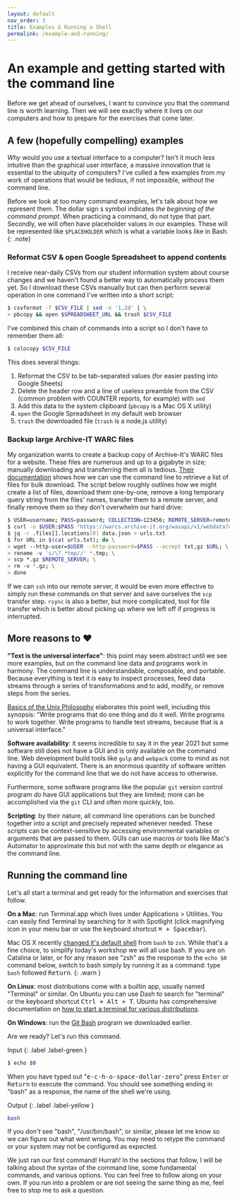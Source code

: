 ```yaml
---
layout: default
nav_order: 3
title: Examples & Running a Shell
permalink: /example-and-running/
---
```


# An example and getting started with the command line

Before we get ahead of ourselves, I want to convince you that the command line is worth learning. Then we will see exactly where it lives on our computers and how to prepare for the exercises that come later.

## A few (hopefully compelling) examples

_Why_ would you use a textual interface to a computer? Isn't it much less intuitive than the graphical user interface, a massive innovation that is essential to the ubiquity of computers? I've culled a few examples from my work of operations that would be tedious, if not impossible, without the command line.

Before we look at too many command examples, let's talk about how we represent them. The dollar sign `$` symbol indicates _the beginning of the command prompt_. When practicing a command, do not type that part. Secondly, we will often have placeholder values in our examples. These will be represented like `$PLACEHOLDER` which is what a variable looks like in Bash.
{: .note}

### Reformat CSV & open Google Spreadsheet to append contents

I receive near-daily CSVs from our student information system about course
changes and we haven't found a better way to automatically process them yet. So
I download these CSVs manually but can then perform several operation in one
command I've written into a short script:

```sh
$ csvformat -T $CSV_FILE | sed -e '1,2d' | \
> pbcopy && open $SPREADSHEET_URL && trash $CSV_FILE
```

I've combined this chain of commands into a script so I don't have to remember them all:

```sh
$ colocopy $CSV_FILE
```

This does several things:

1. Reformat the CSV to be tab-separated values (for easier pasting into Google Sheets)
1. Delete the header row and a line of useless preamble from the CSV (common problem with COUNTER reports, for example) with `sed`
1. Add this data to the system clipboard (`pbcopy` is a Mac OS X utility)
1. `open` the Google Spreadsheet in my default web browser
1. `trash` the downloaded file (`trash` is a node.js utility)

### Backup large Archive-IT WARC files

My organization wants to create a backup copy of Archive-It's WARC files for a website. These files are numerous and up to a gigabyte in size; manually downloading and transferring them all is tedious. [Their documentation](https://support.archive-it.org/hc/en-us/articles/360015225051-Find-and-download-your-WARC-files-with-WASAPI) shows how we can use the command line to retrieve a list of files for bulk download. The script below roughly outlines how we might create a list of files, download them one-by-one, remove a long temporary query string from the files' names, transfer them to a remote server, and finally remove them so they don't overwhelm our hard drive:

```sh
$ USER=username; PASS=password; COLLECTION=123456; REMOTE_SERVER=remote.storage.edu
$ curl -u $USER:$PASS "https://warcs.archive-it.org/wasapi/v1/webdata?collection=$COLLECTION" > data.json
$ jq -r .files[].locations[0] data.json > urls.txt
$ for URL in $(cat urls.txt); do \
> wget --http-user=$USER --http-password=$PASS --accept txt,gz $URL; \
> rename -v 's/\?.*tmp//' *.tmp; \
> scp *.gz $REMOTE_SERVER; \
> rm -v *.gz; \
> done
```

If we can `ssh` into our remote server, it would be even more effective to simply run these commands on that server and save ourselves the `scp` transfer step. `rsync` is also a better, but more complicated, tool for file transfer which is better about picking up where we left off if progress is interrupted.

## More reasons to ❤️

**"Text is the universal interface"**: this point may seem abstract until we see more examples, but on the command line data and programs work in harmony. The command line is understandable, composable, and portable. Because everything is text it is easy to inspect processes, feed data streams through a series of transformations and to add, modify, or remove steps from the series.

[Basics of the Unix Philosophy](https://homepage.cs.uri.edu/~thenry/resources/unix_art/ch01s06.html) elaborates this point well, including this synopsis: "Write programs that do one thing and do it well. Write programs to work together. Write programs to handle text streams, because that is a universal interface."

**Software availability**: it seems incredible to say it in the year 2021 but some software still does not have a GUI and is only available on the command line. Web development build tools like `gulp` and `webpack` come to mind as not having a GUI equivalent. There is an enormous quantity of software written explicitly for the command line that we do not have access to otherwise.

Furthermore, some software programs like the popular `git` version control program _do_ have GUI applications but they are limited; more can be accomplished via the `git` CLI and often more quickly, too.

**Scripting**: by their nature, all command line operations can be bunched together into a script and precisely repeated whenever needed. These scripts can be context-sensitive by accessing environmental variables or arguments that are passed to them. GUIs can use macros or tools like Mac's Automator to approximate this but not with the same depth or elegance as the command line.

## Running the command line

Let's all start a terminal and get ready for the information and exercises that follow.

**On a Mac**: run Terminal.app which lives under Applications > Utilities. You can easily find Terminal by searching for it with Spotlight (click magnifying icon in your menu bar or use the keyboard shortcut <kbd>⌘ + Spacebar</kbd>).

Mac OS X recently [changed it's default shell](https://support.apple.com/en-us/HT208050) from `bash` to `zsh`. While that's a fine choice, to simplify today's workshop we will all use bash. If you are on Catalina or later, or for any reason see "zsh" as the response to the `echo $0` command below, switch to bash simply by running it as a command: type `bash` followed <kbd>Return</kbd>.
{: .warn }

**On Linux**: most distributions come with a builtin app, usually named "Terminal" or similar. On Ubuntu you can use Dash to search for "terminal" or the keyboard shortcut <kbd>Ctrl + Alt + T</kbd>. Ubuntu has comprehensive documentation on [how to start a terminal for various distributions](https://help.ubuntu.com/community/UsingTheTerminal#Starting_a_terminal).

**On Windows**: run the [Git Bash](https://gitforwindows.org) program we downloaded earlier.

Are we ready? Let's run this command.

Input
{: .label .label-green }
```sh
$ echo $0
```

When you have typed out "<kbd>e-c-h-o-space-dollar-zero</kbd>" press <kbd>Enter</kbd> or <kbd>Return</kbd> to execute the command. You should see something ending in "bash" as a response, the name of the shell we're using.

Output
{: .label .label-yellow }
```sh
bash
```

If you _don't_ see "bash", "/usr/bin/bash", or similar, please let me know so we can figure out what went wrong. You may need to retype the command or your system may not be configured as expected.

We just ran our first command! Hurrah! In the sections that follow, I will be talking about the syntax of the command line, some fundamental commands, and various options. You can feel free to follow along on your own. If you run into a problem or are not seeing the same thing as me, feel free to stop me to ask a question.
